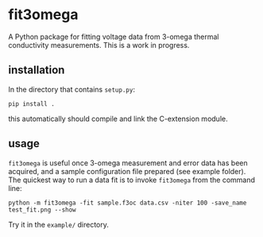 # fit3omega
A Python package for fitting voltage data from 3-omega thermal conductivity measurements.
This is a work in progress.

## installation
In the directory that contains `setup.py`:

    pip install .

this automatically should compile and link the C-extension module.

## usage
`fit3omega` is useful once 3-omega measurement and error data has been acquired, and
a sample configuration file prepared (see example folder). The quickest way to run a data fit
is to invoke `fit3omega` from the command line:

    python -m fit3omega -fit sample.f3oc data.csv -niter 100 -save_name test_fit.png --show

Try it in the `example/` directory.
